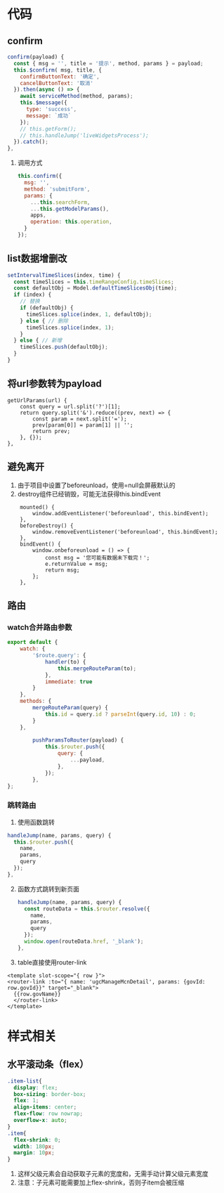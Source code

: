 # 代码

## confirm

```javascript
confirm(payload) {
  const { msg = '', title = '提示', method, params } = payload;
  this.$confirm( msg, title, {
    confirmButtonText: '确定',
    cancelButtonText: '取消'
  }).then(async () => {
    await serviceMethod(method, params);
    this.$message({
      type: 'success',
      message: `成功`
    });
    // this.getForm();
    // this.handleJump('liveWidgetsProcess');
  }).catch();
},
```

1. 调用方式

   ```javascript
   this.confirm({
     msg: '',
     method: 'submitForm',
     params: {
       ...this.searchForm,
       ...this.getModelParams(),
       apps,
       operation: this.operation,
     }
   });
   ```

   

## list数据增删改

```javascript
setIntervalTimeSlices(index, time) {
  const timeSlices = this.timeRangeConfig.timeSlices;
  const defaultObj = Model.defaultTimeSlicesObj(time);
  if (index) {
    // 替换
    if (defaultObj) {
      timeSlices.splice(index, 1, defaultObj);
    } else { // 删除
      timeSlices.splice(index, 1);
    }
  } else { // 新增
    timeSlices.push(defaultObj);
  }
}
```



## 将url参数转为payload

```
getUrlParams(url) {
    const query = url.split('?')[1];
    return query.split('&').reduce((prev, next) => {
        const param = next.split('=');
        prev[param[0]] = param[1] || '';
        return prev;
    }, {});
},
```

## 避免离开

1. 由于项目中设置了beforeunload，使用=null会屏蔽默认的
2. destroy组件已经销毁，可能无法获得this.bindEvent

```
    mounted() {
        window.addEventListener('beforeunload', this.bindEvent);
    },
    beforeDestroy() { 
        window.removeEventListener('beforeunload', this.bindEvent);
    },
    bindEvent() {
        window.onbeforeunload = () => {
            const msg = '您可能有数据未下载完！';
            e.returnValue = msg;
            return msg;
        };
    },
```



## 路由

### watch合并路由参数

```javascript
export default {
    watch: {
        '$route.query': {
            handler(to) {
                this.mergeRouteParam(to);
            },
            immediate: true
        }
    },
    methods: {
        mergeRouteParam(query) {
            this.id = query.id ? parseInt(query.id, 10) : 0;
        }
    },
    
        pushParamsToRouter(payload) {
            this.$router.push({
                query: {
                    ...payload,
                },
            });
        },
};
```

### 跳转路由

1. 使用函数跳转

  ```javascript
  handleJump(name, params, query) {
    this.$router.push({
      name,
      params,
      query
    });
  },
  ```

2. 函数方式跳转到新页面

   ```javascript
   handleJump(name, params, query) {
     const routeData = this.$router.resolve({
       name,
       params,
       query
     });
     window.open(routeData.href, '_blank');
   },
   ```

   

3. table直接使用router-link

  ```vue
  <template slot-scope="{ row }">
  <router-link :to="{ name: 'ugcManageMcnDetail', params: {govId: row.govId}}" target="_blank">
    {{row.govName}}
    </router-link>
  </template>
  ```





# 样式相关

## 水平滚动条（flex）

```css
.item-list{
  display: flex;
  box-sizing: border-box;
  flex: 1;
  align-items: center;
  flex-flow: row nowrap;
  overflow-x: auto;
}
.item{
  flex-shrink: 0;
  width: 180px;
  margin: 10px;
}
```

1. 这样父级元素会自动获取子元素的宽度和，无需手动计算父级元素宽度
2. 注意：子元素可能需要加上flex-shrink，否则子item会被压缩

